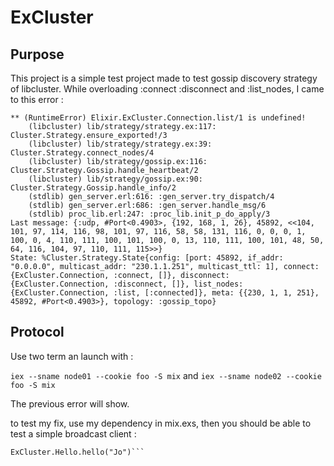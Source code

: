 # ExCluster

## Purpose

This project is a simple test project made to test gossip discovery strategy of libcluster. While overloading :connect :disconnect and :list_nodes, I came to this error : 

``` 18:28:16.549 [error] GenServer #PID<0.158.0> terminating
** (RuntimeError) Elixir.ExCluster.Connection.list/1 is undefined!
    (libcluster) lib/strategy/strategy.ex:117: Cluster.Strategy.ensure_exported!/3
    (libcluster) lib/strategy/strategy.ex:39: Cluster.Strategy.connect_nodes/4
    (libcluster) lib/strategy/gossip.ex:116: Cluster.Strategy.Gossip.handle_heartbeat/2
    (libcluster) lib/strategy/gossip.ex:90: Cluster.Strategy.Gossip.handle_info/2
    (stdlib) gen_server.erl:616: :gen_server.try_dispatch/4
    (stdlib) gen_server.erl:686: :gen_server.handle_msg/6
    (stdlib) proc_lib.erl:247: :proc_lib.init_p_do_apply/3
Last message: {:udp, #Port<0.4903>, {192, 168, 1, 26}, 45892, <<104, 101, 97, 114, 116, 98, 101, 97, 116, 58, 58, 131, 116, 0, 0, 0, 1, 100, 0, 4, 110, 111, 100, 101, 100, 0, 13, 110, 111, 100, 101, 48, 50, 64, 116, 104, 97, 110, 111, 115>>}
State: %Cluster.Strategy.State{config: [port: 45892, if_addr: "0.0.0.0", multicast_addr: "230.1.1.251", multicast_ttl: 1], connect: {ExCluster.Connection, :connect, []}, disconnect: {ExCluster.Connection, :disconnect, []}, list_nodes: {ExCluster.Connection, :list, [:connected]}, meta: {{230, 1, 1, 251}, 45892, #Port<0.4903>}, topology: :gossip_topo}
```
## Protocol 
Use two term an launch with :

```iex --sname node01 --cookie foo -S mix```
and
```iex --sname node02 --cookie foo -S mix```

The previous error will show.

to test my fix, use my dependency in mix.exs, then you should be able to test a simple broadcast client :

```ExCluster.Hello.start_link
ExCluster.Hello.hello("Jo")```
